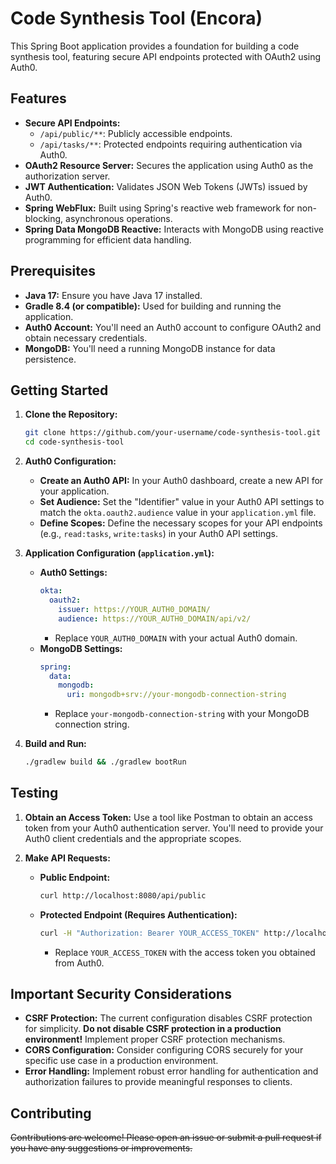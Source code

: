 # Code Synthesis Tool (Encora)

This Spring Boot application provides a foundation for building a code synthesis tool, featuring secure API endpoints protected with OAuth2 using Auth0.

## Features

- **Secure API Endpoints:**
    - `/api/public/**`: Publicly accessible endpoints.
    - `/api/tasks/**`: Protected endpoints requiring authentication via Auth0.
- **OAuth2 Resource Server:** Secures the application using Auth0 as the authorization server.
- **JWT Authentication:** Validates JSON Web Tokens (JWTs) issued by Auth0.
- **Spring WebFlux:** Built using Spring's reactive web framework for non-blocking, asynchronous operations.
- **Spring Data MongoDB Reactive:**  Interacts with MongoDB using reactive programming for efficient data handling.

## Prerequisites

- **Java 17:** Ensure you have Java 17 installed.
- **Gradle 8.4 (or compatible):** Used for building and running the application.
- **Auth0 Account:** You'll need an Auth0 account to configure OAuth2 and obtain necessary credentials.
- **MongoDB:** You'll need a running MongoDB instance for data persistence.

## Getting Started

1. **Clone the Repository:**
   ```bash
   git clone https://github.com/your-username/code-synthesis-tool.git
   cd code-synthesis-tool
   ```

2. **Auth0 Configuration:**
    - **Create an Auth0 API:** In your Auth0 dashboard, create a new API for your application.
    - **Set Audience:** Set the "Identifier" value in your Auth0 API settings to match the `okta.oauth2.audience` value in your `application.yml` file.
    - **Define Scopes:** Define the necessary scopes for your API endpoints (e.g., `read:tasks`, `write:tasks`) in your Auth0 API settings.

3. **Application Configuration (`application.yml`):**
    - **Auth0 Settings:**
      ```yaml
      okta:
        oauth2:
          issuer: https://YOUR_AUTH0_DOMAIN/ 
          audience: https://YOUR_AUTH0_DOMAIN/api/v2/ 
      ```
        - Replace `YOUR_AUTH0_DOMAIN` with your actual Auth0 domain.
    - **MongoDB Settings:**
      ```yaml
      spring:
        data:
          mongodb:
            uri: mongodb+srv://your-mongodb-connection-string
      ```
        - Replace `your-mongodb-connection-string` with your MongoDB connection string.

4. **Build and Run:**
   ```bash
   ./gradlew build && ./gradlew bootRun
   ```

## Testing

1. **Obtain an Access Token:** Use a tool like Postman to obtain an access token from your Auth0 authentication server. You'll need to provide your Auth0 client credentials and the appropriate scopes.

2. **Make API Requests:**
    - **Public Endpoint:**
      ```bash
      curl http://localhost:8080/api/public
      ```
    - **Protected Endpoint (Requires Authentication):**
      ```bash
      curl -H "Authorization: Bearer YOUR_ACCESS_TOKEN" http://localhost:8080/api/tasks
      ```
        - Replace `YOUR_ACCESS_TOKEN` with the access token you obtained from Auth0.

## Important Security Considerations

- **CSRF Protection:** The current configuration disables CSRF protection for simplicity. **Do not disable CSRF protection in a production environment!** Implement proper CSRF protection mechanisms.
- **CORS Configuration:**  Consider configuring CORS securely for your specific use case in a production environment.
- **Error Handling:** Implement robust error handling for authentication and authorization failures to provide meaningful responses to clients.

## Contributing

~~Contributions are welcome! Please open an issue or submit a pull request if you have any suggestions or improvements.~~